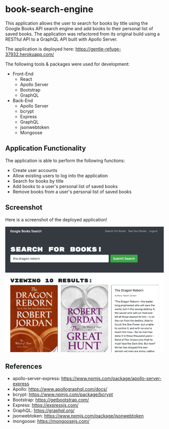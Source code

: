 # book-search-engine

This application allows the user to search for books by title using the Google Books API search engine and add books to their personal list of saved books. The application was refactored from its original build using a RESTful API to a GraphQL API built with Apollo Server.

The application is deployed here: https://gentle-refuge-37932.herokuapp.com/

The following tools & packages were used for development:

- Front-End
  - React
  - Apollo Server
  - Bootstrap
  - GraphQL
- Back-End
  - Apollo Server
  - bcrypt
  - Express
  - GraphQL
  - jsonwebtoken
  - Mongoose

## Application Functionality

The application is able to perform the following functions:

- Create user accounts
- Allow existing users to log into the application
- Search for books by title
- Add books to a user's personal list of saved books
- Remove books from a user's personal list of saved books

## Screenshot

Here is a screenshot of the deployed application!

<img src="assets/screenshot.png" alt="Screenshot of Deployed Site"/>

## References

- apollo-server-express: https://www.npmjs.com/package/apollo-server-express
- Apollo: https://www.apollographql.com/docs/
- bcrypt: https://www.npmjs.com/package/bcrypt
- Bootstrap: https://getbootstrap.com/
- Express: https://expressjs.com/
- GraphQL: https://graphql.org/
- jsonwebtoken: https://www.npmjs.com/package/jsonwebtoken
- mongoose: https://mongoosejs.com/
